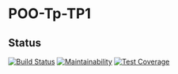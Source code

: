 # POO-Tp-TP1


## Status
[![Build Status](https://travis-ci.com/Orghaniian/POO-Tp-TP1.svg?token=HiLNzmYTCjXNvJMH4JCu&branch=master)](https://travis-ci.com/Orghaniian/POO-Tp-TP1)
[![Maintainability](https://api.codeclimate.com/v1/badges/d90e0f308dca4ed4cb90/maintainability)](https://codeclimate.com/github/rails/rails/maintainability)
[![Test Coverage](https://api.codeclimate.com/v1/badges/d90e0f308dca4ed4cb90/test_coverage)](https://codeclimate.com/github/rails/rails/test_coverage)
